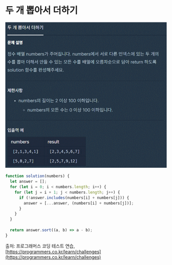 # 두 개 뽑아서 더하기

![](../Images/알고리즘/두개뽑아서더하기.gif)

```jsx
function solution(numbers) {
  let answer = [];
  for (let i = 0; i < numbers.length; i++) {
    for (let j = i + 1; j < numbers.length; j++) {
      if (!answer.includes(numbers[i] + numbers[j])) {
        answer = [...answer, (numbers[i] + numbers[j])];
      }
    }
  }

  return answer.sort((a, b) => a - b);
}
```

출처: 프로그래머스 코딩 테스트 연습, [https://programmers.co.kr/learn/challenges](https://programmers.co.kr/learn/challenges)